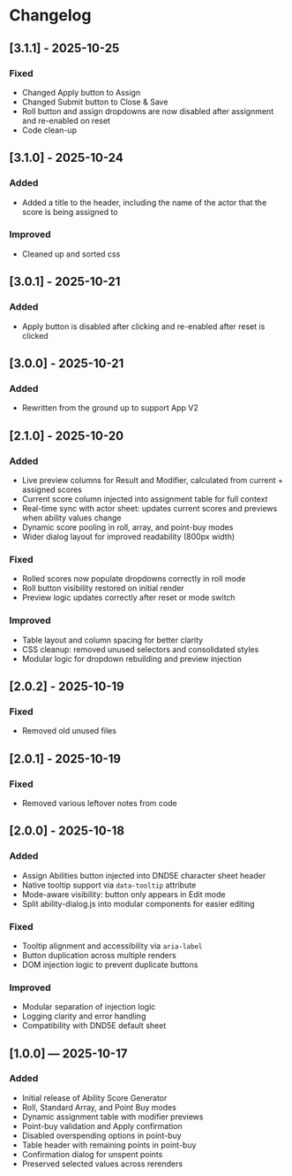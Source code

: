 # Changelog

## [3.1.1] - 2025-10-25

### Fixed
- Changed Apply button to Assign
- Changed Submit button to Close & Save
- Roll button and assign dropdowns are now disabled after assignment and re-enabled on reset
- Code clean-up

## [3.1.0] - 2025-10-24

### Added
- Added a title to the header, including the name of the actor that the score is being assigned to

### Improved
- Cleaned up and sorted css

## [3.0.1] - 2025-10-21

### Added
- Apply button is disabled after clicking and re-enabled after reset is clicked

## [3.0.0] - 2025-10-21

### Added
- Rewritten from the ground up to support App V2

## [2.1.0] - 2025-10-20

### Added
- Live preview columns for Result and Modifier, calculated from current + assigned scores
- Current score column injected into assignment table for full context
- Real-time sync with actor sheet: updates current scores and previews when ability values change
- Dynamic score pooling in roll, array, and point-buy modes
- Wider dialog layout for improved readability (800px width)

### Fixed
- Rolled scores now populate dropdowns correctly in roll mode
- Roll button visibility restored on initial render
- Preview logic updates correctly after reset or mode switch

### Improved
- Table layout and column spacing for better clarity
- CSS cleanup: removed unused selectors and consolidated styles
- Modular logic for dropdown rebuilding and preview injection

## [2.0.2] - 2025-10-19

### Fixed
- Removed old unused files

## [2.0.1] - 2025-10-19

### Fixed
- Removed various leftover notes from code

## [2.0.0] - 2025-10-18

### Added
- Assign Abilities button injected into DND5E character sheet header
- Native tooltip support via `data-tooltip` attribute
- Mode-aware visibility: button only appears in Edit mode
- Split ability-dialog.js into modular components for easier editing

### Fixed
- Tooltip alignment and accessibility via `aria-label`
- Button duplication across multiple renders
- DOM injection logic to prevent duplicate buttons

### Improved
- Modular separation of injection logic
- Logging clarity and error handling
- Compatibility with DND5E default sheet

## [1.0.0] — 2025-10-17

### Added
- Initial release of Ability Score Generator
- Roll, Standard Array, and Point Buy modes
- Dynamic assignment table with modifier previews
- Point-buy validation and Apply confirmation
- Disabled overspending options in point-buy
- Table header with remaining points in point-buy
- Confirmation dialog for unspent points
- Preserved selected values across rerenders
